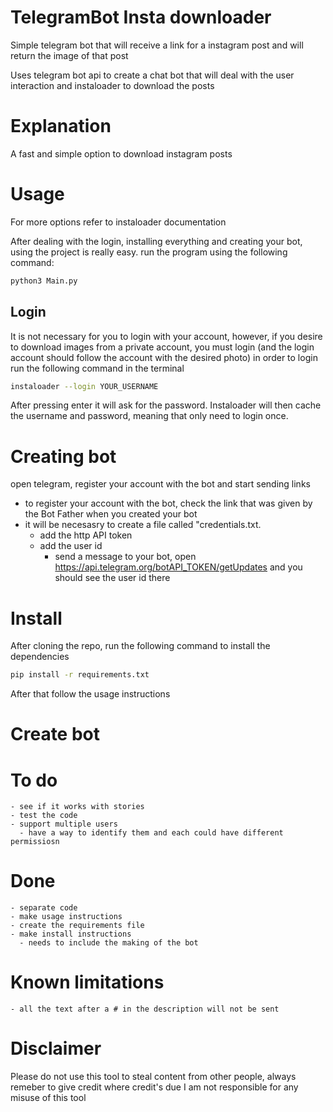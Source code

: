 

# TelegramBot Insta downloader


Simple telegram bot that will receive a link for a instagram post and will return the image of that post

Uses telegram bot api to create a chat bot that will deal with the user interaction and instaloader to download the posts

# Explanation

A fast and simple option to download instagram posts

# Usage

For more options refer to instaloader documentation

After dealing with the login, installing everything and creating your bot, using the project is really easy.
run the program using the following command:
```bash
python3 Main.py
```

## Login
It is not necessary for you to login with your account, however, if you desire to download images from a private account, you must login (and the login account should follow the account with the desired photo)
in order to login run the following command in the terminal
```bash
instaloader --login YOUR_USERNAME
```
After pressing enter it will ask for the password. Instaloader will then cache the username and password, meaning that only need to login once.

# Creating bot
open telegram, register your account with the bot and start sending links
  - to register your account with the bot, check the link that was given by the Bot Father when you created your bot
  - it will be necesasry to create a file called "credentials.txt.
    - add the http API token
    - add the user id
      - send a message to your bot, open https://api.telegram.org/botAPI_TOKEN/getUpdates and you should see the user id there


# Install
After cloning the repo, run the following command to install the dependencies
```bash
pip install -r requirements.txt
```
After that follow the usage instructions

# Create bot

# To do

    - see if it works with stories
    - test the code
    - support multiple users
      - have a way to identify them and each could have different permissiosn

# Done
    - separate code
    - make usage instructions
    - create the requirements file
    - make install instructions
      - needs to include the making of the bot


# Known limitations
    - all the text after a # in the description will not be sent

# Disclaimer
Please do not use this tool to steal content from other people, always remeber to give credit where credit's due
I am not responsible for any misuse of this tool